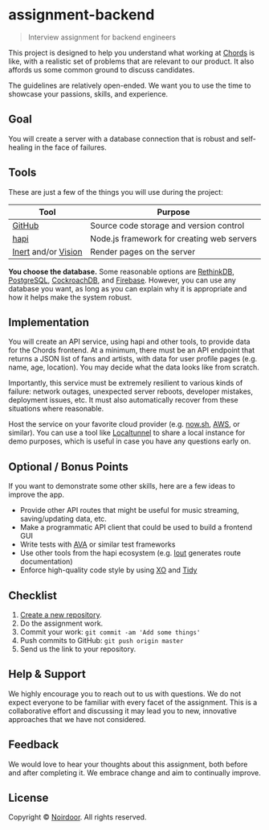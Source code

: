 # assignment-backend

> Interview assignment for backend engineers

This project is designed to help you understand what working at [Chords](https://chords.io) is like, with a realistic set of problems that are relevant to our product. It also affords us some common ground to discuss candidates.

The guidelines are relatively open-ended. We want you to use the time to showcase your passions, skills, and experience.

## Goal

You will create a server with a database connection that is robust and self-healing in the face of failures.

## Tools

These are just a few of the things you will use during the project:

**Tool** | **Purpose**
-------- | -----------
[GitHub](https://github.com/) | Source code storage and version control
[hapi](https://hapijs.com/) | Node.js framework for creating web servers
[Inert](https://github.com/hapijs/inert) and/or [Vision](https://github.com/hapijs/vision) | Render pages on the server

**You choose the database.** Some reasonable options are [RethinkDB](https://rethinkdb.com/), [PostgreSQL](https://postgresql.org/), [CockroachDB](https://cockroachlabs.com/), and [Firebase](https://firebase.google.com/docs/firestore/). However, you can use any database you want, as long as you can explain why it is appropriate and how it helps make the system robust.

## Implementation

You will create an API service, using hapi and other tools, to provide data for the Chords frontend. At a minimum, there must be an API endpoint that returns a JSON list of fans and artists, with data for user profile pages (e.g. name, age, location). You may decide what the data looks like from scratch.

Importantly, this service must be extremely resilient to various kinds of failure: network outages, unexpected server reboots, developer mistakes, deployment issues, etc. It must also automatically recover from these situations where reasonable.

Host the service on your favorite cloud provider (e.g. [now.sh](https://zeit.co/now), [AWS](https://aws.amazon.com/), or similar). You can use a tool like [Localtunnel](https://localtunnel.me) to share a local instance for demo purposes, which is useful in case you have any questions early on.

## Optional / Bonus Points

If you want to demonstrate some other skills, here are a few ideas to improve the app.

 - Provide other API routes that might be useful for music streaming, saving/updating data, etc.
 - Make a programmatic API client that could be used to build a frontend GUI
 - Write tests with [AVA](https://github.com/avajs/ava) or similar test frameworks
 - Use other tools from the hapi ecosystem (e.g. [lout](https://github.com/hapijs/lout) generates route documentation)
 - Enforce high-quality code style by using [XO](https://github.com/sindresorhus/xo) and [Tidy](https://github.com/sholladay/eslint-config-tidy)

## Checklist

1. [Create a new repository](https://help.github.com/articles/create-a-repo/).
3. Do the assignment work.
4. Commit your work: `git commit -am 'Add some things'`
5. Push commits to GitHub: `git push origin master`
6. Send us the link to your repository.

## Help & Support

We highly encourage you to reach out to us with questions. We do not expect everyone to be familiar with every facet of the assignment. This is a collaborative effort and discussing it may lead you to new, innovative approaches that we have not considered.

## Feedback

We would love to hear your thoughts about this assignment, both before and after completing it. We embrace change and aim to continually improve.

## License

Copyright © [Noirdoor](https://noirdoor.com "Owner of assignment-backend"). All rights reserved.
